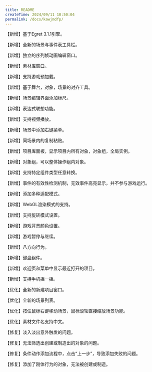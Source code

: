 ```yaml
---
title: README
createTime: 2024/09/11 10:50:04
permalink: /docs/kawjmdfp/
---
```

【新增】基于Egret 3.1.1引擎。

【新增】全新的场景与事件表工具栏。

【新增】独立的序列帧动画编辑窗口。

【新增】素材库窗口。

【新增】支持游戏预加载。

【新增】基于舞台，对象，场景的对齐工具。

【新增】场景编辑界面添加标尺。

【新增】表达式联想功能。

【新增】支持视频播放。

【新增】场景中添加右键菜单。

【新增】同场景内的复制粘贴。

【新增】项目库面板，显示项目内所有对象，对象组，全局实例。

【新增】对象组，可以整体操作组内对象。

【新增】支持特定组件类型任意转换。

【新增】事件的有效性检测机制，无效事件高亮显示，并不参与游戏运行。

【新增】添加多种适配模式。

【新增】WebGL渲染模式的支持。

【新增】支持旋转模式设置。

【新增】游戏背景颜色设置。

【新增】游戏暂停与继续。

【新增】八方向行为。

【新增】键盘组件。

【新增】欢迎页和菜单中显示最近打开的项目。

【新增】支持手机摇一摇。

【优化】全新的新建项目窗口。

【优化】全新的场景列表。

【优化】按住鼠标右键移动场景，鼠标滚轮直接缩放场景功能。

【优化】素材文件名支持中文。

【修复】淡入淡出意外触发的问题。

【修复】无法筛选出创建或制造出的对象的问题。

【修复】条件动作添加流程中，点击“上一步”，导致添加失败的问题。

【修复】添加了刚体行为的对象，无法被创建或制造。
